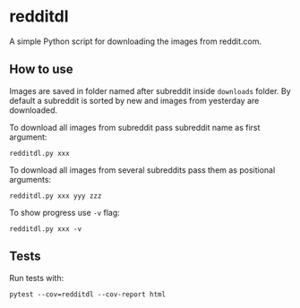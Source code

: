 # redditdl

A simple Python script for downloading the images from reddit.com.

## How to use

Images are saved in folder named after subreddit inside `downloads` folder.
By default a subreddit is sorted by new and images from yesterday are downloaded.

To download all images from subreddit pass subreddit name as first argument:

    redditdl.py xxx

To download all images from several subreddits pass them as positional arguments:

    redditdl.py xxx yyy zzz

To show progress use `-v` flag:

    redditdl.py xxx -v

## Tests

Run tests with:

    pytest --cov=redditdl --cov-report html
